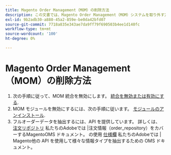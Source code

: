 ```yaml
---
title: Magento Order Management（MOM）の削除方法
description: この文書では、Magento Order Management（MOM）システムを取り外す方法について説明します。
exl-id: 9b2adb30-a880-45a2-859e-be0da42bfd07
source-git-commit: 7718a835e343ae7da9ff79f690503b4ee1d140fc
workflow-type: tm+mt
source-wordcount: '100'
ht-degree: 0%

---
```


# Magento Order Management（MOM）の削除方法

1. 次の手順に従って、MOM 統合を無効にします。 [統合を無効または有効にする](/docs/commerce-admin/systems/integrations/mcom.html#disable-or-enable-the-integration).
1. MOM モジュールを無効にするには、次の手順に従います。 [モジュールのアンインストール](/docs/commerce-operations/installation-guide/tutorials/uninstall-modules.html).
1. フルオーダーデータを抽出するには、API を提供しています。 詳しくは、 [注文リポジトリ](https://omsdocs.magento.com/specifications/#magento.sales.order_repository) 私たちのAdobeでは |注文情報（order_repository）をカバーするMagentoOMS ドキュメント。 の使用 [仕様欄](https://omsdocs.magento.com/specifications/#services) 私たちのAdobeでは | Magento他の API を使用して様々な情報タイプを抽出するための OMS ドキュメント。

